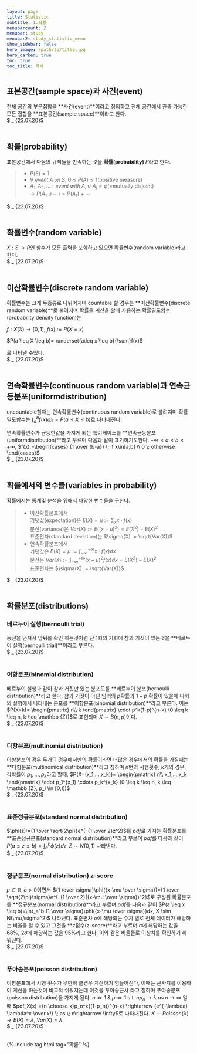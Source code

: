 ```yaml
---
layout: page
title: Statistic
subtitle: 1.확률
menubarcount: 2
menubar: study
menubar2: study_statistic_menu
show_sidebar: false
hero_image: /path/to/title.jpg
hero_darken: true
toc: true
toc_title: 목차
---
```


## **표본공간(sample space)과 사건(event)**

전체 공간의 부분집합을 **사건(event)**이라고 정의하고 전체 공간에서 관측 가능한 모든 집합을 **표본공간(sample space)**이라고 한다.  
$ _ {23.07.20}$<br/><br/>

## **확률(probability)**

표본공간에서 다음의 규칙들을 만족하는 것을 **확률(probability)** $P$라고 한다. 

> * $P(S)=1$
> * $\forall \; event \; A \; on \; S$, $0 \leq P(A) \leq 1$(positive measure)
> * $A_1,A_2,… : event \; with \; A_i \cup A_j=\phi$(=mutually disjoint)  
> → $P(A_1 \cup \cdots ) = P(A_1) +\cdots$

$ _ {23.07.20}$<br/><br/>

## **확률변수(random variable)**

$X:S \rightarrow R$인 함수가 모든 출력을 포함하고 있으면 확률변수(random variable)라고 한다.  
$ _ {23.07.20}$<br/><br/>

## **이산확률변수(discrete random variable)**

확률변수는 크게 두종류로 나뉘어지며 countable 할 경우는 **이산확률변수(discrete random variable)**로 불려지며 확률을 계산을 할때 사용하는 확률밀도함수(probability density function)는 

$f:X(X) \rightarrow [0,1]$, $f(x):=P(X=x)$

$P(a \leq X \leq b)= \underset{a\leq x \leq b}{\sum}f(x)$

로 나타낼 수있다.  
$ _ {23.07.20}$<br/><br/>

## **연속확률변수(continuous random variable)과 연속균등분포(uniformdistribution)**

uncountable할때는 연속확률변수(continuous random variable)로 불려지며 확률밀도함수는 $\int_a^bf(x)dx=P(a \leq X \leq b)$로 나타내진다.

연속확률변수가 균등한값을 가지게 되는 특이케이스를 **연속균등분포(uniformdistribution)**라고 부르며 다음과 같이 표기하기도한다. $-\infty < a < b < + \infty$, $f(x):=\begin{cases}
  {1 \over {b-a}} \; if x\in[a,b] \\
  0 \; otherwise 
\end{cases}$  
$ _ {23.07.20}$<br/><br/>

## **확률에서의 변수들(variables in probability)**

확률에서는 통계및 분석을 위해서 다양한 변수들을 구한다.

> * 이산확률분포에서  
>    기댓값(expectation)은 $E(X) = \mu :=\sum_x x\cdot f(x)$  
>    분산(variance)은 $Var(X) :=E((x-\mu)^2) = E(X^2)-E(X)^2$  
>    표준편차(standard deviation)는 $\sigma(X) := \sqrt{Var(X)}$  
> * 연속확률분포에서  
> 기댓값은 $E(X) = \mu :=\int_{-\infty}^{+\infty} x\cdot f(x)dx$  
> 분산은 $Var(X) :=\int_{-\infty}^{+\infty}(x-\mu)^2f(x)dx = E(X^2)-E(X)^2$  
> 표준편차는 $\sigma(X) := \sqrt{Var(X)}$
    
$ _ {23.07.20}$<br/><br/>

## **확률분포(distributions)**

### **베르누이 실행(bernoulli trial)**

동전을 던져서 앞뒤를 확인 하는것처럼 단 1회의 기회에 참과 거짓이 있는것을 **베르누이 실행(bernoulli trial)**이라고 부른다.  
$ _ {23.07.20}$<br/><br/>

### **이항분포(binomial distribution)**

베르누이 실행과 같이 참과 거짓만 있는 분포도를 **베르누이 분포(bernoulli distribution)**라고 한다. 참과 거짓이 아닌 임의의 $p$확률과 $1-p$ 확률이 있을때 다회의 실행에서 나타내는 분포를 **이항분포(binomial distribution)**라고 부른다. 이는 $P(X=k)=
\begin{pmatrix}
n\\
k
\end{pmatrix} \cdot p^k(1-p)^{n-k} (0 \leq k \leq n, k \leq \mathbb {Z})$로 표현되며 $X \sim B(n,p)$이다.  
$ _ {23.07.20}$<br/><br/>

### **다항분포(multinomial distribution)**

이항분포의 경우 두개의 경우에서만의 확률이라면 더많은 경우에서의 확률을 가질때는 **다항분포(multinomical distribution)**라고 칭하며 $n$번의 시행횟수, $k$개의 경우, 각확률이 $p_1,…,p_k$라고 할때, $P(X=(x_1,...,x_k))=
\begin{pmatrix}
n\\
x_1,...,x_k
\end{pmatrix} \cdot p_1^{x_1} \cdots p_k^{x_k} (0 \leq k \leq n, k \leq \mathbb {Z}, p_i \in [0,1])$  
$ _ {23.07.20}$<br/><br/>

### **표준정규분포(standard normal distribution)**

$\phi(z):={1 \over \sqrt{2\pi}}e^{-{1 \over 2}z^2}$를 $pdf$로 가지는 확률분포를 **표준정규분포(standard normal distribution)**라고 부르며 $pdf$를 다음과 같이 $P(a \leq z \leq b)=\int_a^b \phi(z)dz, Z \sim N(0,1)$ 나타낸다.  
$ _ {23.07.20}$<br/><br/>

### **정규분포(normal distribution) z-score**

$\mu \in \mathbb{R}, \sigma > 0$이면서 ${1 \over \sigma}\phi({x-\mu \over \sigma})={1 \over \sqrt{2\pi}\sigma}e^{-{1 \over 2}({x-\mu \over \sigma})^2}$로 구성된 확률분포를 **정규분포(normal distribution)**라고 부르며 $pdf$를 다음과 같이 $P(a \leq x \leq b)=\int_a^b {1 \over \sigma}\phi({x-\mu \over \sigma})dx, X \sim N(\mu,\sigma^2)$ 나타낸다. 표준편차 $\sigma$에 해당되는 수치 별로 전체 데이터가 해당하는 비율을 알 수 있고 그것을 **z점수(z-score)**라고 부르며 $\sigma$에 해당하는 값을 68%, $2\sigma$에 해당하는 값을 95%라고 한다. 이와 같은 비율들로 이상치를 확인하기 쉬워진다.  
$ _ {23.07.20}$<br/><br/>

### **푸아송분포(poisson distribution)**

이항분포에서 시행 횟수가 무한히 클경우 계산하기 힘들어진다, 이때는 근사치를 이용하여 계산을 하는것이 비교적 쉬워지는데 이것을 푸아송근사 라고 칭하며 푸아송분포(poisson distribution)을 가지게 된다. $n \gg 1 \; \& \; p \ll 1$ s.t. $np_n \rightarrow \lambda \; as \; n \rightarrow \infty$ 일때 $pdf_X(x) ={n \choose x}p_n^x{(1-p_n)}^{n-x} \rightarrow {e^{-\lambda} \lambda^x \over x!} \; as \; n\rightarrow \infty$로 나타내진다. $X \sim Poisson(\lambda) \rightarrow E(X) =\lambda, \; Var(X)=\lambda$  
$ _ {23.07.20}$<br/><br/>

{% include tag.html tag="확률" %}